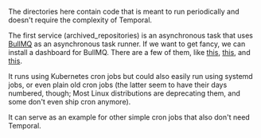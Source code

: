 The directories here contain code that is meant to run periodically and doesn't require the complexity of Temporal.

The first service (archived_repositories) is an asynchronous task that uses [BullMQ](https://bullmq.io/) as an 
asynchronous task runner. If we want to get fancy, we can install a dashboard for BullMQ. There are a few of them, like 
[this](https://github.com/felixmosh/bull-board), [this](https://github.com/bee-queue/arena), and 
[this](https://taskforce.sh/).

It runs using Kubernetes cron jobs but could also easily run using systemd jobs, or even plain old cron jobs (the latter 
seem to have their days numbered, though; Most Linux distributions are deprecating them, and some don't even ship cron
anymore).

It can serve as an example for other simple cron jobs that also don't need Temporal.